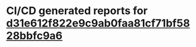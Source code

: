 # CI/CD generated reports for [d31e612f822e9c9ab0faa81cf71bf5828bbfc9a6](https://github.com/hydephp/develop/commit/d31e612f822e9c9ab0faa81cf71bf5828bbfc9a6)
